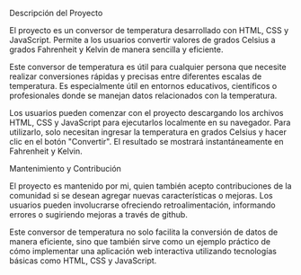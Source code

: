 Descripción del Proyecto

El proyecto es un conversor de temperatura desarrollado con HTML, CSS y JavaScript. Permite a los usuarios convertir valores de grados Celsius a grados Fahrenheit y Kelvin de manera sencilla y eficiente.

Este conversor de temperatura es útil para cualquier persona que necesite realizar conversiones rápidas y precisas entre diferentes escalas de temperatura. Es especialmente útil en entornos educativos, científicos o profesionales donde se manejan datos relacionados con la temperatura.

Los usuarios pueden comenzar con el proyecto descargando los archivos HTML, CSS y JavaScript para ejecutarlos localmente en su navegador. Para utilizarlo, solo necesitan ingresar la temperatura en grados Celsius y hacer clic en el botón "Convertir". El resultado se mostrará instantáneamente en Fahrenheit y Kelvin.



Mantenimiento y Contribución

El proyecto es mantenido por mi, quien también acepto contribuciones de la comunidad si se desean agregar nuevas características o mejoras. Los usuarios pueden involucrarse ofreciendo retroalimentación, informando errores o sugiriendo mejoras a través de github.

Este conversor de temperatura no solo facilita la conversión de datos de manera eficiente, sino que también sirve como un ejemplo práctico de cómo implementar una aplicación web interactiva utilizando tecnologías básicas como HTML, CSS y JavaScript.

